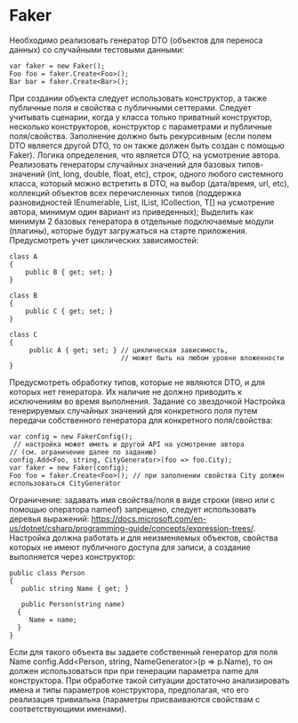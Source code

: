 # Faker

Необходимо реализовать генератор DTO (объектов для переноса данных) со случайными тестовыми данными:

    var faker = new Faker();
    Foo foo = faker.Create<Foo>();
    Bar bar = faker.Create<Bar>();
  
При создании объекта следует использовать конструктор, а также публичные поля и свойства с публичными сеттерами. Следует учитывать сценарии, когда у класса только приватный конструктор, несколько конструкторов, конструктор с параметрами и публичные поля/свойства.
Заполнение должно быть рекурсивным (если полем DTO является другой DTO, то он также должен быть создан с помощью Faker). Логика определения, что является DTO, на усмотрение автора.
Реализовать генераторы случайных значений для базовых типов-значений (int, long, double, float, etc), строк, одного любого системного класса, который можно встретить в DTO, на выбор (дата/время, url, etc), коллекций объектов всех перечисленных типов (поддержка разновидностей IEnumerable<T>, List<T>, IList<T>, ICollection<T>, T[] на усмотрение автора, минимум один вариант из приведенных);
Выделить как минимум 2 базовых генератора в отдельные подключаемые модули (плагины), которые будут загружаться на старте приложения.
Предусмотреть учет циклических зависимостей:
  
    class A
    {
        public B { get; set; }
    }

    class B
    {
        public C { get; set; }
    }

    class C
    {
         public A { get; set; } // циклическая зависимость, 
                                // может быть на любом уровне вложенности
    }
    
Предусмотреть обработку типов, которые не являются DTO, и для которых нет генератора. Их наличие не должно приводить к исключениям во время выполнения.
Задание со звездочкой
Настройка генерируемых случайных значений для конкретного поля путем передачи собственного генератора для конкретного поля/свойства:

    var config = new FakerConfig();
     // настройка может иметь и другой API на усмотрение автора 
    // (см. ограничение далее по заданию)
    config.Add<Foo, string, CityGenerator>(foo => foo.City); 
    var faker = new Faker(config);
    Foo foo = faker.Create<Foo>(); // при заполнении свойства City должен использоваться CityGenerator
    
Ограничение: задавать имя свойства/поля в виде строки (явно или с помощью оператора nameof) запрещено, следует использовать деревья выражений: https://docs.microsoft.com/en-us/dotnet/csharp/programming-guide/concepts/expression-trees/.
Настройка должна работать и для неизменяемых объектов, свойства которых не имеют публичного доступа для записи, а создание выполняется через конструктор:

    public class Person
    {
       public string Name { get; }
    
       public Person(string name)
      {
         Name = name;
      }
    }
Если для такого объекта вы задаете собственный генератор для поля Name config.Add<Person, string, NameGenerator>(p => p.Name), то он должен использоваться при при генерации параметра name для конструктора. При обработке такой ситуации достаточно анализировать имена и типы параметров конструктора, предполагая, что его реализация тривиальна (параметры присваиваются свойствам с соответствующими именами).

